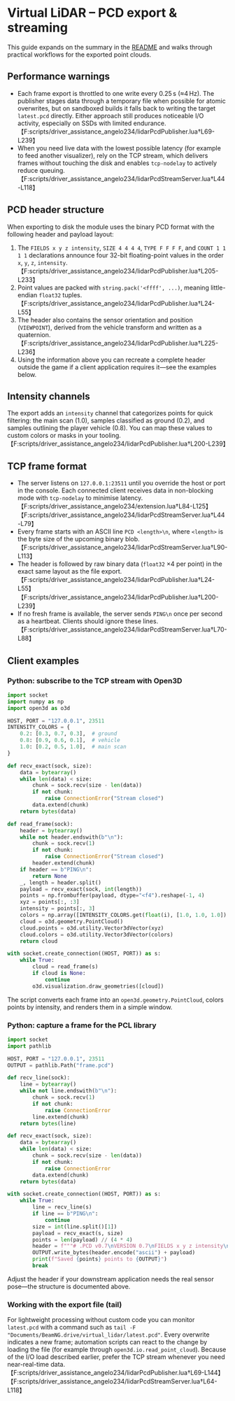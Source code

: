 # Virtual LiDAR – PCD export & streaming

This guide expands on the summary in the [README](../README.md) and walks through practical workflows for the exported point clouds.

## Performance warnings

- Each frame export is throttled to one write every 0.25 s (≈4 Hz). The publisher stages data through a temporary file when possible for atomic overwrites, but on sandboxed builds it falls back to writing the target `latest.pcd` directly. Either approach still produces noticeable I/O activity, especially on SSDs with limited endurance. 【F:scripts/driver_assistance_angelo234/lidarPcdPublisher.lua†L69-L239】
- When you need live data with the lowest possible latency (for example to feed another visualizer), rely on the TCP stream, which delivers frames without touching the disk and enables `tcp-nodelay` to actively reduce queuing. 【F:scripts/driver_assistance_angelo234/lidarPcdStreamServer.lua†L44-L118】

## PCD header structure

When exporting to disk the module uses the binary PCD format with the following header and payload layout:

1. The `FIELDS x y z intensity`, `SIZE 4 4 4 4`, `TYPE F F F F`, and `COUNT 1 1 1 1` declarations announce four 32-bit floating-point values in the order `x`, `y`, `z`, `intensity`. 【F:scripts/driver_assistance_angelo234/lidarPcdPublisher.lua†L205-L233】
2. Point values are packed with `string.pack('<ffff', ...)`, meaning little-endian `float32` tuples. 【F:scripts/driver_assistance_angelo234/lidarPcdPublisher.lua†L24-L55】
3. The header also contains the sensor orientation and position (`VIEWPOINT`), derived from the vehicle transform and written as a quaternion. 【F:scripts/driver_assistance_angelo234/lidarPcdPublisher.lua†L225-L236】
4. Using the information above you can recreate a complete header outside the game if a client application requires it—see the examples below.

## Intensity channels

The export adds an `intensity` channel that categorizes points for quick filtering: the main scan (1.0), samples classified as ground (0.2), and samples outlining the player vehicle (0.8). You can map these values to custom colors or masks in your tooling. 【F:scripts/driver_assistance_angelo234/lidarPcdPublisher.lua†L200-L239】

## TCP frame format

- The server listens on `127.0.0.1:23511` until you override the host or port in the console. Each connected client receives data in non-blocking mode with `tcp-nodelay` to minimise latency. 【F:scripts/driver_assistance_angelo234/extension.lua†L84-L125】【F:scripts/driver_assistance_angelo234/lidarPcdStreamServer.lua†L44-L79】
- Every frame starts with an ASCII line `PCD <length>\n`, where `<length>` is the byte size of the upcoming binary blob. 【F:scripts/driver_assistance_angelo234/lidarPcdStreamServer.lua†L90-L113】
- The header is followed by raw binary data (`float32` ×4 per point) in the exact same layout as the file export. 【F:scripts/driver_assistance_angelo234/lidarPcdPublisher.lua†L24-L55】【F:scripts/driver_assistance_angelo234/lidarPcdPublisher.lua†L200-L239】
- If no fresh frame is available, the server sends `PING\n` once per second as a heartbeat. Clients should ignore these lines. 【F:scripts/driver_assistance_angelo234/lidarPcdStreamServer.lua†L70-L88】

## Client examples

### Python: subscribe to the TCP stream with Open3D

```python
import socket
import numpy as np
import open3d as o3d

HOST, PORT = "127.0.0.1", 23511
INTENSITY_COLORS = {
    0.2: [0.3, 0.7, 0.3],  # ground
    0.8: [0.9, 0.6, 0.1],  # vehicle
    1.0: [0.2, 0.5, 1.0],  # main scan
}

def recv_exact(sock, size):
    data = bytearray()
    while len(data) < size:
        chunk = sock.recv(size - len(data))
        if not chunk:
            raise ConnectionError("Stream closed")
        data.extend(chunk)
    return bytes(data)

def read_frame(sock):
    header = bytearray()
    while not header.endswith(b"\n"):
        chunk = sock.recv(1)
        if not chunk:
            raise ConnectionError("Stream closed")
        header.extend(chunk)
    if header == b"PING\n":
        return None
    _, length = header.split()
    payload = recv_exact(sock, int(length))
    points = np.frombuffer(payload, dtype="<f4").reshape(-1, 4)
    xyz = points[:, :3]
    intensity = points[:, 3]
    colors = np.array([INTENSITY_COLORS.get(float(i), [1.0, 1.0, 1.0]) for i in intensity], dtype=np.float32)
    cloud = o3d.geometry.PointCloud()
    cloud.points = o3d.utility.Vector3dVector(xyz)
    cloud.colors = o3d.utility.Vector3dVector(colors)
    return cloud

with socket.create_connection((HOST, PORT)) as s:
    while True:
        cloud = read_frame(s)
        if cloud is None:
            continue
        o3d.visualization.draw_geometries([cloud])
```

The script converts each frame into an `open3d.geometry.PointCloud`, colors points by intensity, and renders them in a simple window.

### Python: capture a frame for the PCL library

```python
import socket
import pathlib

HOST, PORT = "127.0.0.1", 23511
OUTPUT = pathlib.Path("frame.pcd")

def recv_line(sock):
    line = bytearray()
    while not line.endswith(b"\n"):
        chunk = sock.recv(1)
        if not chunk:
            raise ConnectionError
        line.extend(chunk)
    return bytes(line)

def recv_exact(sock, size):
    data = bytearray()
    while len(data) < size:
        chunk = sock.recv(size - len(data))
        if not chunk:
            raise ConnectionError
        data.extend(chunk)
    return bytes(data)

with socket.create_connection((HOST, PORT)) as s:
    while True:
        line = recv_line(s)
        if line == b"PING\n":
            continue
        size = int(line.split()[1])
        payload = recv_exact(s, size)
        points = len(payload) // (4 * 4)
        header = f"""# .PCD v0.7\nVERSION 0.7\nFIELDS x y z intensity\nSIZE 4 4 4 4\nTYPE F F F F\nCOUNT 1 1 1 1\nWIDTH {points}\nHEIGHT 1\nVIEWPOINT 0 0 0 1 0 0 0\nPOINTS {points}\nDATA binary\n"""
        OUTPUT.write_bytes(header.encode("ascii") + payload)
        print(f"Saved {points} points to {OUTPUT}")
        break
```

Adjust the header if your downstream application needs the real sensor pose—the structure is documented above.

### Working with the export file (tail)

For lightweight processing without custom code you can monitor `latest.pcd` with a command such as `tail -F "Documents/BeamNG.drive/virtual_lidar/latest.pcd"`. Every overwrite indicates a new frame; automation scripts can react to the change by loading the file (for example through `open3d.io.read_point_cloud`). Because of the I/O load described earlier, prefer the TCP stream whenever you need near-real-time data. 【F:scripts/driver_assistance_angelo234/lidarPcdPublisher.lua†L69-L144】【F:scripts/driver_assistance_angelo234/lidarPcdStreamServer.lua†L64-L118】

